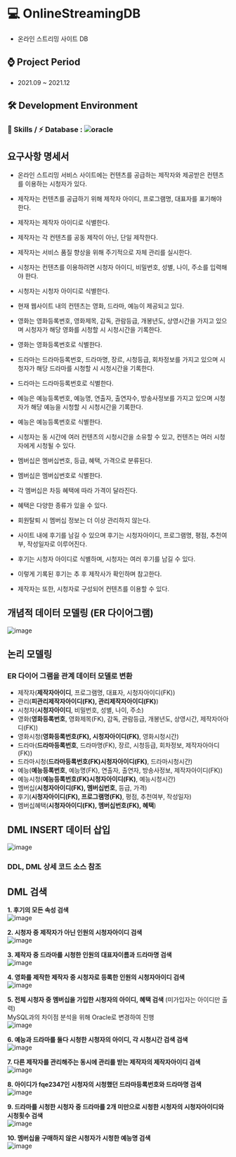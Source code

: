 # 💻 OnlineStreamingDB
  - 온라인 스트리밍 사이트 DB

## ⌚ Project Period
  - 2021.09 ~ 2021.12

## 🛠 Development Environment
  ### 🚀 Skills / ⚡ Database :  ![oracle](https://img.shields.io/badge/Oracle-F80000?style=for-the-badge&logo=Oracle&logoColor=white)
  
## 요구사항 명세서
* 온라인 스트리밍 서비스 사이트에는 컨텐츠를 공급하는 제작자와 
  제공받은 컨텐츠를 이용하는 시청자가 있다.

* 제작자는 컨텐츠를 공급하기 위해 제작자 아이디, 프로그램명, 대표자를 표기해야 한다.
* 제작자는 제작자 아이디로 식별한다.
* 제작자는 각 컨텐츠를 공동 제작이 아닌, 단일 제작한다.
* 제작자는 서비스 품질 향상을 위해 주기적으로 자체 관리를 실시한다.

* 시청자는 컨텐츠를 이용하려면 시청자 아이디, 비밀번호, 성별, 나이, 주소를 
  입력해야 한다.
* 시청자는 시청자 아이디로 식별한다.

* 현재 웹사이트 내의 컨텐츠는 영화, 드라마, 예능이 제공되고 있다.
* 영화는 영화등록번호, 영화제목, 감독, 관람등급, 개봉년도, 상영시간을 가지고 있으며 
  시청자가 해당 영화를 시청할 시 시청시간을 기록한다.
* 영화는 영화등록번호로 식별한다.

* 드라마는 드라마등록번호, 드라마명, 장르, 시청등급, 회차정보를 가지고 있으며 
  시청자가 해당 드라마를 시청할 시 시청시간을 기록한다.
* 드라마는 드라마등록번호로 식별한다.

* 예능은 예능등록번호, 예능명, 연출자, 출연자수, 방송사정보를 가지고 있으며 
  시청자가 해당 예능을 시청할 시 시청시간을 기록한다.
* 예능은 예능등록번호로 식별한다.

* 시청자는 동 시간에 여러 컨텐츠의 시청시간을 소유할 수 있고, 컨텐츠는 여러 시청자에게 
  시청될 수 있다.

* 멤버십은 멤버십번호, 등급, 혜택, 가격으로 분류된다.
* 멤버십은 멤버십번호로 식별한다.
* 각 멤버십은 차등 혜택에 따라 가격이 달라진다.
* 혜택은 다양한 종류가 있을 수 있다.
* 회원탈퇴 시 멤버십 정보는 더 이상 관리하지 않는다.

* 사이트 내에 후기를 남길 수 있으며 후기는 시청자아이디, 프로그램명, 평점, 추천여부, 
  작성일자로 이루어진다.
* 후기는 시청자 아이디로 식별하며, 시청자는 여러 후기를 남길 수 있다.
* 이렇게 기록된 후기는 추 후 제작사가 확인하며 참고한다.
* 제작자는 또한, 시청자로 구성되어 컨텐츠를 이용할 수 있다.
  
## 개념적 데이터 모델링 (ER 다이어그램)
![image](https://github.com/r3795/OnlineStreamingDB/assets/105268338/eb53a025-8abf-4e88-99ea-3555678b46b0)

## 논리 모델링
### ER 다이어 그램을 관계 데이터 모델로 변환
* 제작자(**제작자아이디**, 프로그램명, 대표자, 시청자아이디(FK)) 
* 관리(**피관리제작자아이디(FK), 관리제작자아이디(FK)**)
* 시청자(**시청자아이디**, 비밀번호, 성별, 나이, 주소)
* 영화(**영화등록번호**, 영화제목(FK), 감독, 관람등급, 개봉년도, 상영시간, 제작자아아디(FK))
* 영화시청(**영화등록번호(FK), 시청자아이디(FK)**, 영화시청시간)
* 드라마(**드라마등록번호**, 드라마명(FK), 장르, 시청등급, 회차정보, 제작자아아디(FK))
* 드라마시청(**드라마등록번호(FK)시청자아이디(FK)**, 드라마시청시간)
* 예능(**예능등록번호**, 예능명(FK), 연출자, 출연자, 방송사정보, 제작자아이디(FK))
* 예능시청(**예능등록번호(FK)시청자아이디(FK)**, 예능시청시간)
* 멤버십(**시청자아이디(FK), 멤버십번호**, 등급, 가격)
* 후기(**시청자아이디(FK), 프로그램명(FK)**, 평점, 추천여부, 작성일자)
* 멤버십혜택(**시청자아이디(FK), 멤버십번호(FK), 혜택**)

## DML INSERT 데이터 삽입
![image](https://github.com/r3795/OnlineStreamingDB/assets/105268338/6bd05da3-82ff-430b-b34f-699f4d4b9cf0)

### DDL, DML 상세 코드 소스 참조

## DML 검색 
**1. 후기의 모든 속성 검색**<br>
![image](https://github.com/r3795/OnlineStreamingDB/assets/105268338/c7d3e011-f915-440c-a214-fe2d513443b8)


**2. 시청자 중 제작자가 아닌 인원의 시청자아이디 검색**<br>
![image](https://github.com/r3795/OnlineStreamingDB/assets/105268338/ea2b56ca-710a-471e-9491-71255a2ee651)


**3. 제작자 중 드라마를 시청한 인원의 대표자이름과 드라마명 검색**<br>
![image](https://github.com/r3795/OnlineStreamingDB/assets/105268338/efd81210-8933-407e-901e-1d74c9596697)


**4. 영화를 제작한 제작자 중 시청자로 등록한 인원의 시청자아이디 검색**<br>
![image](https://github.com/r3795/OnlineStreamingDB/assets/105268338/8ed42e14-2ddd-495d-88c5-470f1f35b6c3)


**5. 전체 시청자 중 멤버십을 가입한 시청자의 아이디, 혜택 검색** (미가입자는 아이디만 출력)<br>
MySQL과의 차이점 분석을 위해 Oracle로 변경하여 진행<br>
![image](https://github.com/r3795/OnlineStreamingDB/assets/105268338/8a77963d-aa79-46ad-a15e-57e99812baca)


**6. 예능과 드라마를 둘다 시청한 시청자의 아이디, 각 시청시간 검색 검색**<br>
![image](https://github.com/r3795/OnlineStreamingDB/assets/105268338/f246ced9-e05d-45bf-9029-8dfb73a7e652)


**7. 다른 제작자를 관리해주는 동시에 관리를 받는 제작자의 제작자아이디 검색**<br>
![image](https://github.com/r3795/OnlineStreamingDB/assets/105268338/03d64fb4-5ef9-4a11-9361-1286b274f3da)


**8. 아이디가 fqe2347인 시청자의 시청했던 드라마등록번호와 드라마명 검색**<br>
![image](https://github.com/r3795/OnlineStreamingDB/assets/105268338/108e599b-621e-4eeb-8891-e2143b4d8ed8)


**9. 드라마를 시청한 시청자 중 드라마를 2개 미만으로 시청한 시청자의 시청자아이디와 
   시청횟수 검색**<br>
![image](https://github.com/r3795/OnlineStreamingDB/assets/105268338/7bd86cb8-168e-4a87-aabb-e79515d2bc60)


**10. 멤버십을 구매하지 않은 시청자가 시청한 예능명 검색**<br>
![image](https://github.com/r3795/OnlineStreamingDB/assets/105268338/8031fece-1f93-4ba8-aa07-80bd34cbe292)
